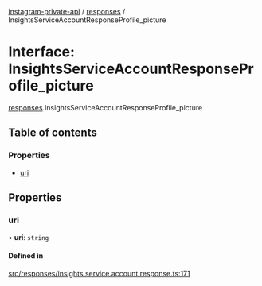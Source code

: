 [instagram-private-api](../../README.md) / [responses](../../modules/responses.md) / InsightsServiceAccountResponseProfile_picture

# Interface: InsightsServiceAccountResponseProfile\_picture

[responses](../../modules/responses.md).InsightsServiceAccountResponseProfile_picture

## Table of contents

### Properties

- [uri](InsightsServiceAccountResponseProfile_picture.md#uri)

## Properties

### uri

• **uri**: `string`

#### Defined in

[src/responses/insights.service.account.response.ts:171](https://github.com/Nerixyz/instagram-private-api/blob/b3351b9/src/responses/insights.service.account.response.ts#L171)
